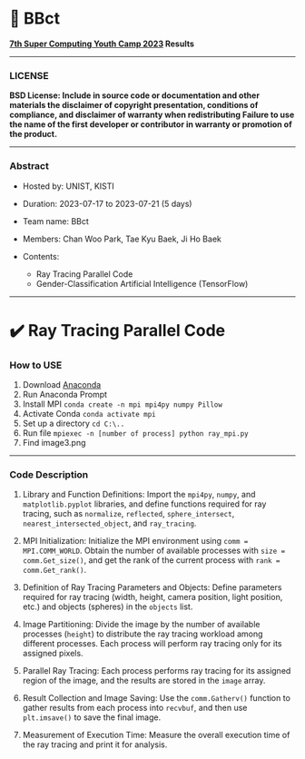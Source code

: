 # 🌈 __BBct__

**[7th Super Computing Youth Camp 2023](https://sites.google.com/view/scyouthcamp/) Results**

***
### LICENSE
**BSD License: Include in source code or documentation and other materials the disclaimer of copyright presentation, conditions of compliance, and disclaimer of warranty when redistributing
Failure to use the name of the first developer or contributor in warranty or promotion of the product.**

***
### Abstract
* Hosted by: UNIST, KISTI

* Duration: 2023-07-17 to 2023-07-21 (5 days)

* Team name: BBct

* Members: Chan Woo Park, Tae Kyu Baek, Ji Ho Baek

* Contents: 
  - Ray Tracing Parallel Code
  - Gender-Classification Artificial Intelligence (TensorFlow)

***

# ✔️ Ray Tracing Parallel Code

### How to USE

1. Download [Anaconda](https://www.anaconda.com/)
2. Run Anaconda Prompt
3. Install MPI ``conda create -n mpi mpi4py numpy Pillow``
5. Activate Conda ``conda activate mpi``
6. Set up a directory ``cd C:\..``
7. Run file ``mpiexec -n [number of process] python ray_mpi.py``
8. Find image3.png

***

### Code Description

1. Library and Function Definitions: Import the ``mpi4py``, ``numpy``, and ``matplotlib.pyplot`` libraries, and define functions required for ray tracing, such as ``normalize``, ``reflected``, ``sphere_intersect``, ``nearest_intersected_object``, and ``ray_tracing``.

2. MPI Initialization: Initialize the MPI environment using ``comm = MPI.COMM_WORLD``. Obtain the number of available processes with ``size = comm.Get_size()``, and get the rank of the current process with ``rank = comm.Get_rank()``.

3. Definition of Ray Tracing Parameters and Objects: Define parameters required for ray tracing (width, height, camera position, light position, etc.) and objects (spheres) in the ``objects`` list.

4. Image Partitioning: Divide the image by the number of available processes (``height``) to distribute the ray tracing workload among different processes. Each process will perform ray tracing only for its assigned pixels.

5. Parallel Ray Tracing: Each process performs ray tracing for its assigned region of the image, and the results are stored in the ``image`` array.

6. Result Collection and Image Saving: Use the ``comm.Gatherv()`` function to gather results from each process into ``recvbuf``, and then use ``plt.imsave()`` to save the final image.

7. Measurement of Execution Time: Measure the overall execution time of the ray tracing and print it for analysis.
